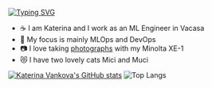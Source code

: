 [![Typing SVG](https://readme-typing-svg.demolab.com?font=Fira+Code&duration=2000&pause=1000&repeat=false&width=435&lines=Hi+there+%F0%9F%91%8B%2C)](https://git.io/typing-svg)

- ☕ I am Katerina and I work as an ML Engineer in Vacasa
- 🚀 My focus is mainly MLOps and DevOps  
- 📷 I love taking [photographs](https://www.vogue.com/photovogue/photographers/76062) with my Minolta XE-1
- 😻 I have two lovely cats Mici and Muci


[![Katerina Vankova's GitHub stats](https://github-readme-stats.vercel.app/api?username=kvankova&show_icons=true&rank_icon=default)](https://github.com/anuraghazra/github-readme-stats)
![Top Langs](https://github-readme-stats.vercel.app/api/top-langs/?username=kvankova&layout=compact&exclude_repo=Made-With-ML,kv_thesis,Data-Analysis)
